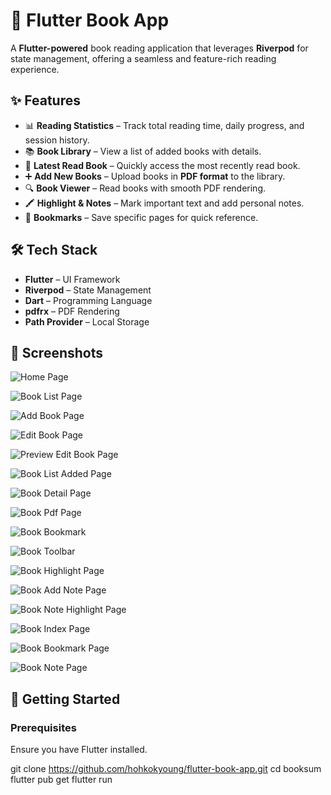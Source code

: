 # 📖 Flutter Book App  

A **Flutter-powered** book reading application that leverages **Riverpod** for state management, offering a seamless and feature-rich reading experience.  

## ✨ Features  

- 📊 **Reading Statistics** – Track total reading time, daily progress, and session history.  
- 📚 **Book Library** – View a list of added books with details.  
- 📖 **Latest Read Book** – Quickly access the most recently read book.  
- ➕ **Add New Books** – Upload books in **PDF format** to the library.  
- 🔍 **Book Viewer** – Read books with smooth PDF rendering.  
- 🖍️ **Highlight & Notes** – Mark important text and add personal notes.  
- 🔖 **Bookmarks** – Save specific pages for quick reference.  

## 🛠️ Tech Stack  

- **Flutter** – UI Framework  
- **Riverpod** – State Management  
- **Dart** – Programming Language  
- **pdfrx** – PDF Rendering  
- **Path Provider** – Local Storage

## 📸 Screenshots

![Home Page](screenshots/HomePage.png)

![Book List Page](screenshots/BookListPage.png)

![Add Book Page](screenshots/AddBookPage.png)

![Edit Book Page](screenshots/BookEditingPage.png)

![Preview Edit Book Page](screenshots/BookEditingPagePreview.png)

![Book List Added Page](screenshots/BookListPageAdded.png)

![Book Detail Page](screenshots/BookViewPage.png)

![Book Pdf Page](screenshots/BookPdfPage.png)

![Book Bookmark](screenshots/BookBookmark.png)

![Book Toolbar](screenshots/BookPdfToolbar.png)

![Book Highlight Page](screenshots/BookPdfHighlight.png)

![Book Add Note Page](screenshots/BookPdfAddNote.png)

![Book Note Highlight Page](screenshots/BookPdfNoteHighlight.png)

![Book Index Page](screenshots/BookIndexPage.png)

![Book Bookmark Page](screenshots/BookBookmarkPage.png)

![Book Note Page](screenshots/BookNotePage.png)


## 🚀 Getting Started

### Prerequisites  
Ensure you have Flutter installed.

git clone https://github.com/hohkokyoung/flutter-book-app.git
cd booksum
flutter pub get
flutter run